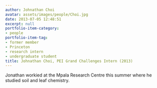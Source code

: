 ```yaml
---
author: Johnathan Choi
avatar: assets/images/people/Choi.jpg
date: 2013-07-05 12:48:51
excerpt: null
portfolio-item-category:
- people
portfolio-item-tag:
- former member
- Princeton
- research intern
- undergraduate student
title: Johnathan Choi, PEI Grand Challenges Intern (2013)
---
```


 

Jonathan workied at the Mpala Research Centre this summer where he studied soil and leaf chemistry.